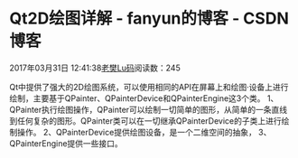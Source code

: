 # Qt2D绘图详解 - fanyun的博客 - CSDN博客
2017年03月31日 12:41:38[老樊Lu码](https://me.csdn.net/fanyun_01)阅读数：245

Qt中提供了强大的2D绘图系统，可以使用相同的API在屏幕上和绘图·设备上进行绘制，主要基于QPainter、QPainterDevice和QPainterEngine这3个类。
1、QPainter执行绘图操作，QPainter可以绘制一切简单的图形，从简单的一条直线到任何复杂的图形。QPainter类可以在一切继承QPainterDevice的子类上进行绘制操作。
2、QPainterDevice提供绘图设备，是一个二维空间的抽象，
3、QPainterEngine提供一些接口。
